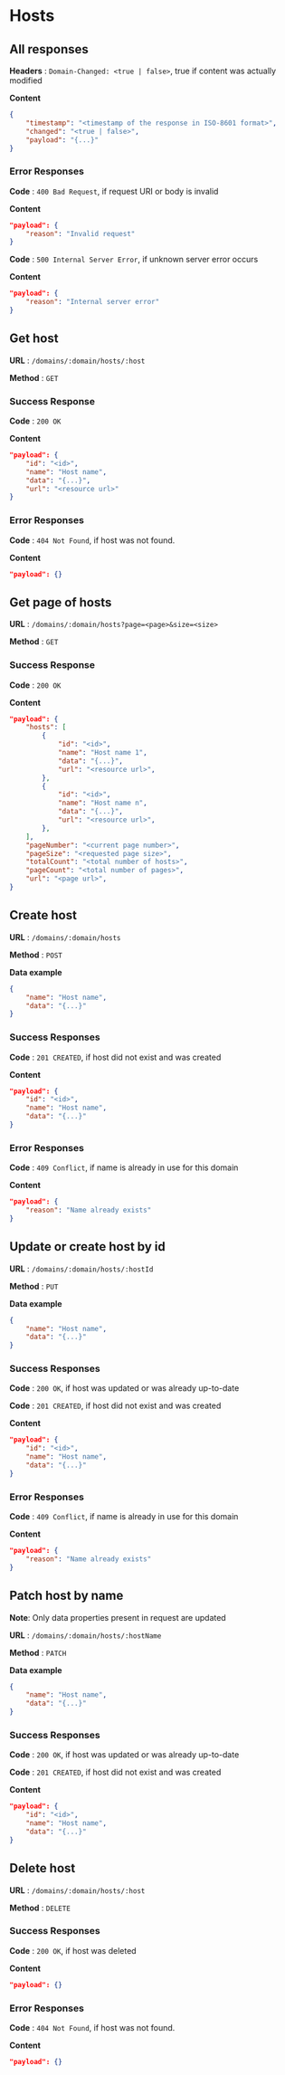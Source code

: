 # Hosts

## All responses

**Headers** : `Domain-Changed: <true | false>`, true if content was actually modified

**Content**

```json
{
    "timestamp": "<timestamp of the response in ISO-8601 format>",
    "changed": "<true | false>",
    "payload": "{...}"
}
```

### Error Responses

**Code** : `400 Bad Request`, if request URI or body is invalid

**Content**

```json
"payload": {
    "reason": "Invalid request"
}
```

**Code** : `500 Internal Server Error`, if unknown server error occurs

**Content**

```json
"payload": {
    "reason": "Internal server error"
}
```

## Get host

**URL** : `/domains/:domain/hosts/:host`

**Method** : `GET`

### Success Response

**Code** : `200 OK`

**Content**

```json
"payload": {
    "id": "<id>",
    "name": "Host name",
    "data": "{...}",
    "url": "<resource url>"
}
```

### Error Responses

**Code** : `404 Not Found`, if host was not found.

**Content**

```json
"payload": {}
```

## Get page of hosts

**URL** : `/domains/:domain/hosts?page=<page>&size=<size>`

**Method** : `GET`

### Success Response

**Code** : `200 OK`

**Content**

```json
"payload": {
    "hosts": [
        {
            "id": "<id>",
            "name": "Host name 1",
            "data": "{...}",
            "url": "<resource url>",
        },
        {
            "id": "<id>",
            "name": "Host name n",
            "data": "{...}",
            "url": "<resource url>",
        },
    ],
    "pageNumber": "<current page number>",
    "pageSize": "<requested page size>",
    "totalCount": "<total number of hosts>",
    "pageCount": "<total number of pages>",
    "url": "<page url>",
}
```

## Create host

**URL** : `/domains/:domain/hosts`

**Method** : `POST`

**Data example**

```json
{
    "name": "Host name",
    "data": "{...}"
}
```

### Success Responses

**Code** : `201 CREATED`, if host did not exist and was created

**Content**

```json
"payload": {
    "id": "<id>",
    "name": "Host name",
    "data": "{...}"
}
```

### Error Responses

**Code** : `409 Conflict`, if name is already in use for this domain

**Content**

```json
"payload": {
    "reason": "Name already exists"
}
```

## Update or create host by id

**URL** : `/domains/:domain/hosts/:hostId`

**Method** : `PUT`

**Data example**

```json
{
    "name": "Host name",
    "data": "{...}"
}
```

### Success Responses

**Code** : `200 OK`, if host was updated or was already up-to-date

**Code** : `201 CREATED`, if host did not exist and was created

**Content**

```json
"payload": {
    "id": "<id>",
    "name": "Host name",
    "data": "{...}"
}
```

### Error Responses

**Code** : `409 Conflict`, if name is already in use for this domain

**Content**

```json
"payload": {
    "reason": "Name already exists"
}
```

## Patch host by name

**Note**: Only data properties present in request are updated

**URL** : `/domains/:domain/hosts/:hostName`

**Method** : `PATCH`

**Data example**

```json
{
    "name": "Host name",
    "data": "{...}"
}
```

### Success Responses

**Code** : `200 OK`, if host was updated or was already up-to-date

**Code** : `201 CREATED`, if host did not exist and was created

**Content**

```json
"payload": {
    "id": "<id>",
    "name": "Host name",
    "data": "{...}"
}
```

## Delete host

**URL** : `/domains/:domain/hosts/:host`

**Method** : `DELETE`

### Success Responses

**Code** : `200 OK`, if host was deleted

**Content**

```json
"payload": {}
```

### Error Responses

**Code** : `404 Not Found`, if host was not found.

**Content**

```json
"payload": {}
```
